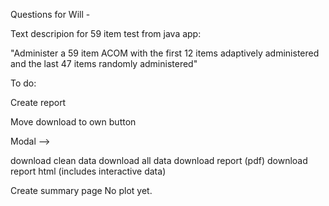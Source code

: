 Questions for Will - 

Text descripion for 59 item test from java app: 

"Administer a 59 item ACOM with the first 12 items adaptively administered and the last 47 items randomly administered"



To do:

Create report

Move download to own button

Modal -->

download clean data
download all data
download report (pdf)
download report html (includes interactive data)

Create summary page
No plot yet. 